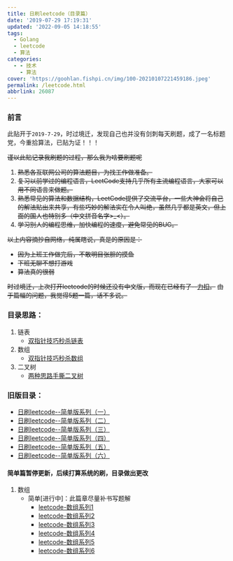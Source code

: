 ```yaml
---
title: 日刷leetcode（目录篇）
date: '2019-07-29 17:19:31'
updated: '2022-09-05 14:18:55'
tags:
  - Golang
  - leetcode
  - 算法
categories:
  - - 技术
    - 算法
cover: 'https://goohlan.fishpi.cn/img/100-20210107221459186.jpeg'
permalink: /leetcode.html
abbrlink: 26087
---
```

### 前言

此贴开于`2019-7-29`，时过境迁，发现自己也并没有剑刺每天刷题，成了一名标题党，今重拾算法，已贴为证！！！

~~谨以此贴记录我刷题的过程，那么我为啥要刷题呢~~

1. ~~熟悉各互联网公司的算法题目，为找工作做准备。~~
2. ~~复习以前学过的编程语言，LeetCode支持几乎所有主流编程语言，大家可以用不同语言来做题。~~
3. ~~熟悉常见的算法和数据结构，LeetCode提供了交流平台，一些大神会将自己的解法贴出来共享，有些巧妙的解法实在令人叫绝，虽然几乎都是英文，但上面的国人也特别多（中文拼音名字>_<）。~~
4. ~~学习别人的编程思维，加快编程的速度，避免常见的BUG。~~

~~以上内容摘抄自网络，纯属瞎说，真是的原因是：~~

* ~~因为上班工作做完后，不敢明目张胆的摸鱼~~
* ~~下班无聊不想打游戏~~
* ~~算法真的很弱~~

~~时过境迁，上次打开leetcode的时候还没有中文版，而现在已经有了--[力扣](https://leetcode-cn.com/)。~~
~~由于篇幅的问题，我觉得5题一篇，话不多说。~~

### 目录思路：

1. 链表
    - [双指针技巧秒杀链表](skill/algorithm/13378.html)
2. 数组
    - [双指针技巧秒杀数组](skill/algorithm/17874.html)
3. 二叉树
    - [两种思路手撕二叉树](skill/algorithm/14521.html)

### 旧版目录：

* [日刷leetcode--简单版系列（一）](https://gooohlan.cn/leetcode1.html)
* [日刷leetcode--简单版系列（二）](https://gooohlan.cn/leetcode2.html)
* [日刷leetcode--简单版系列（三）](https://gooohlan.cn/leetcode3.html)
* [日刷leetcode--简单版系列（四）](https://gooohlan.cn/leetcode4.html)
* [日刷leetcode--简单版系列（五）](https://gooohlan.cn/leetcode5.html)
* [日刷leetcode--简单版系列（六）](https://gooohlan.cn/leetcode6.html)

#### 简单篇暂停更新，后续打算系统的刷，目录做出更改

1. 数组
   * 简单[进行中]：此篇章尽量补书写题解
     * [leetcode-数组系列1](/leetcode_array1.html)
     * [leetcode-数组系列2](/skill/algorithm/51727.html)
     * [leetcode-数组系列3](/skill/algorithm/56303.html)
     * [leetcode-数组系列4](/skill/algorithm/6574.html)
     * [leetcode-数组系列5](/skill/algorithm/55663.html)
     * [leetcode-数组系列6](/skill/algorithm/55343.html)
